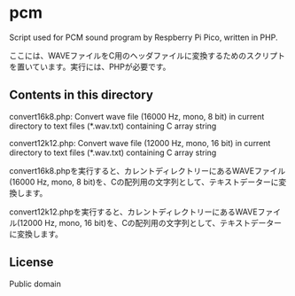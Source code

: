 # pcm
Script used for PCM sound program by Respberry Pi Pico, written in PHP.

ここには、WAVEファイルをC用のヘッダファイルに変換するためのスクリプトを置いています。実行には、PHPが必要です。

## Contents in this directory
convert16k8.php: Convert wave file (16000 Hz, mono, 8 bit) in current directory to text files (*.wav.txt) containing C array string

convert12k12.php: Convert wave file (12000 Hz, mono, 16 bit) in current directory to text files (*.wav.txt) containing C array string

convert16k8.phpを実行すると、カレントディレクトリーにあるWAVEファイル(16000 Hz, mono, 8 bit)を、Cの配列用の文字列として、テキストデーターに変換します。

convert12k12.phpを実行すると、カレントディレクトリーにあるWAVEファイル(12000 Hz, mono, 16 bit)を、Cの配列用の文字列として、テキストデーターに変換します。

## License
Public domain
